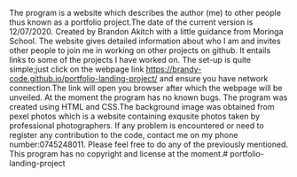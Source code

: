 
The program is a website which describes the author (me) to other people thus known as a portfolio project.The date of the current version is 12/07/2020. 
Created by Brandon Akitch with a little guidance from Moringa School. 
The website gives detailed information about who I am and invites other people to join me in working on other projects on github. It entails links to some of the projects I have worked on. 
The set-up is quite simple;just click on the webpage link https://brandy-code.github.io/portfolio-landing-project/ and ensure you have network connection.The link will open you browser after which the webpage will be unveiled. 
At the moment the program has no known bugs. 
The program was created using HTML and CSS.The background image was obtained from pexel photos which is a website containing exqusite photos taken by professional photographers. 
If any problem is encountered or need to register any contribution to the code, contact me on my phone number:0745248011. Please feel free to do any of the previously mentioned. 
This program has no copyright and license at the moment.# portfolio-landing-project

